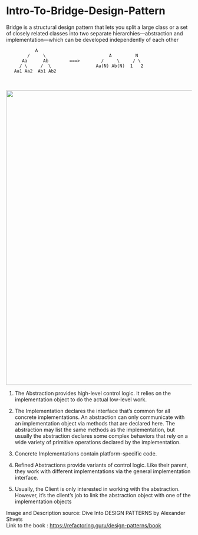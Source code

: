 # Intro-To-Bridge-Design-Pattern
Bridge is a structural design pattern that lets you split a large class or a set of closely related classes into two separate hierarchies—abstraction and implementation—which can be developed independently of each other

               A
            /     \                        A         N
          Aa      Ab        ===>        /     \     / \
         / \     /  \                 Aa(N) Ab(N)  1   2
       Aa1 Aa2  Ab1 Ab2
<br/>

<p align="center">
  <img src="https://github.com/user-attachments/assets/3e0adf9d-e253-43ac-a128-1014d2caaea3" width="800">
</p>

1. The Abstraction provides high-level control logic. It relies on the implementation object to do the actual low-level work.

2. The Implementation declares the interface that’s common for all concrete implementations. An abstraction can only communicate with an implementation object via methods that are declared here.
The abstraction may list the same methods as the implementation, but usually the abstraction declares some complex behaviors that rely on a wide variety of primitive operations declared by the implementation.

3. Concrete Implementations contain platform-specific code.

4. Refined Abstractions provide variants of control logic. Like their parent, they work with different implementations via the general implementation interface.

5. Usually, the Client is only interested in working with the abstraction. However, it’s the client’s job to link the abstraction object with one of the implementation objects

Image and Description source: Dive Into DESIGN PATTERNS by Alexander Shvets <br/>
Link to the book : https://refactoring.guru/design-patterns/book

